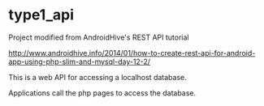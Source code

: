 # type1_api
Project modified from AndroidHive's REST API tutorial

http://www.androidhive.info/2014/01/how-to-create-rest-api-for-android-app-using-php-slim-and-mysql-day-12-2/

This is a web API for accessing a localhost database.

Applications call the php pages to access the database.
